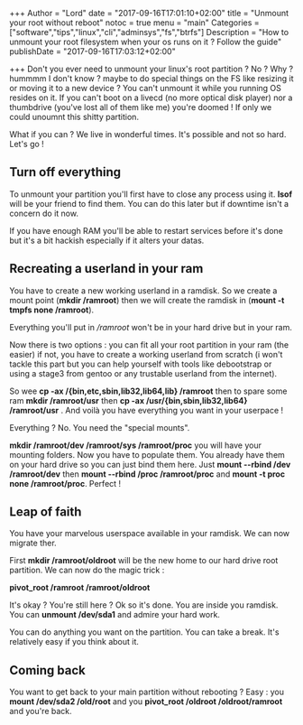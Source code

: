 +++
Author = "Lord"
date = "2017-09-16T17:01:10+02:00"
title = "Unmount your root without reboot"
notoc = true
menu = "main"
Categories = ["software","tips","linux","cli","adminsys","fs","btrfs"]
Description = "How to unmount your root filesystem when your os runs on it ? Follow the guide"
publishDate = "2017-09-16T17:03:12+02:00"

+++
Don't you ever need to unmount your linux's root partition ? No ? Why ? hummmm I don't know ? maybe to do special things on the FS like resizing it or moving it to a new device ? You can't unmount it while you running OS resides on it. If you can't boot on a livecd (no more optical disk player) nor a thumbdrive (you've lost all of them like me) you're doomed ! If only we could unoumnt this shitty partition.

What if you can ? We live in wonderful times. It's possible and not so hard. Let's go !

## Turn off everything
To unmount your partition you'll first have to close any process using it. **lsof** will be your friend to find them. You can do this later but if downtime isn't a concern do it now.

If you have enough RAM you'll be able to restart services before it's done but it's a bit hackish especially if it alters your datas.

## Recreating a userland in your ram
You have to create a new working userland in a ramdisk. So we create a mount point (**mkdir /ramroot**) then we will create the ramdisk in (**mount -t tmpfs none /ramroot**).

Everything you'll put in */ramroot* won't be in your hard drive but in your ram.

Now there is two options : you can fit all your root partition in your ram (the easier) if not, you have to create a working userland from scratch (i won't tackle this part but you can help yourself with tools like debootstrap or using a stage3 from gentoo or any trustable userland from the internet).

So wee  **cp -ax /{bin,etc,sbin,lib32,lib64,lib} /ramroot** then to spare some ram **mkdir /ramroot/usr** then **cp -ax /usr/{bin,sbin,lib32,lib64} /ramroot/usr** . And voilà you have everything you want in your userpace !

Everything ? No. You need the "special mounts".

**mkdir /ramroot/dev /ramroot/sys /ramroot/proc** you will have your mounting folders. Now you have to populate them. You already have them on your hard drive so you can just bind them here. Just **mount --rbind /dev /ramroot/dev** then **mount --rbind /proc /ramroot/proc** and **mount -t proc none /ramroot/proc**. Perfect !

## Leap of faith
You have your marvelous userspace available in your ramdisk. We can now migrate ther.

First **mkdir /ramroot/oldroot** will be the new home to our hard drive root partition. We can now do the magic trick :

**pivot_root /ramroot /ramroot/oldroot**

It's okay ? You're still here ? Ok so it's done. You are inside you ramdisk. You can **unmount /dev/sda1** and admire your hard work.

You can do anything you want on the partition. You can take a break. It's relatively easy if you think about it.

## Coming back
You want to get back to your main partition without rebooting ? Easy : you **mount /dev/sda2 /old/root** and you **pivot_root /oldroot /oldroot/ramroot** and you're back.
